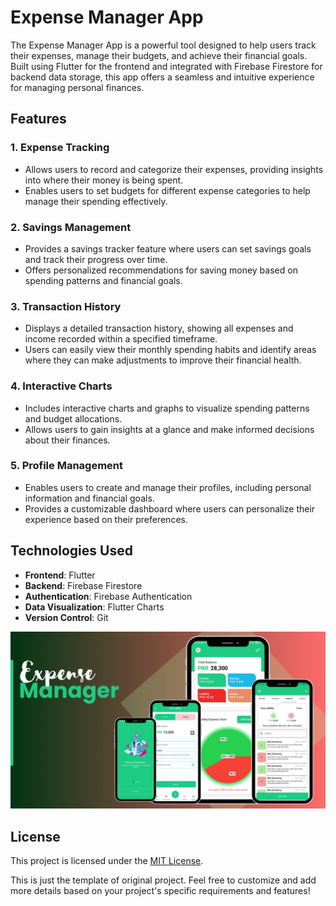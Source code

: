 # Expense Manager App

The Expense Manager App is a powerful tool designed to help users track their expenses, manage their budgets, and achieve their financial goals. Built using Flutter for the frontend and integrated with Firebase Firestore for backend data storage, this app offers a seamless and intuitive experience for managing personal finances.

## Features

### 1. Expense Tracking
- Allows users to record and categorize their expenses, providing insights into where their money is being spent.
- Enables users to set budgets for different expense categories to help manage their spending effectively.

### 2. Savings Management
- Provides a savings tracker feature where users can set savings goals and track their progress over time.
- Offers personalized recommendations for saving money based on spending patterns and financial goals.

### 3. Transaction History
- Displays a detailed transaction history, showing all expenses and income recorded within a specified timeframe.
- Users can easily view their monthly spending habits and identify areas where they can make adjustments to improve their financial health.

### 4. Interactive Charts
- Includes interactive charts and graphs to visualize spending patterns and budget allocations.
- Allows users to gain insights at a glance and make informed decisions about their finances.

### 5. Profile Management
- Enables users to create and manage their profiles, including personal information and financial goals.
- Provides a customizable dashboard where users can personalize their experience based on their preferences.

## Technologies Used

- **Frontend**: Flutter
- **Backend**: Firebase Firestore
- **Authentication**: Firebase Authentication 
- **Data Visualization**: Flutter Charts 
- **Version Control**: Git


![App SS](https://github.com/mehroshkw/expensemanager/blob/master/em_ss.png)

## License

This project is licensed under the [MIT License](LICENSE).

This is just the template of original project. Feel free to customize and add more details based on your project's specific requirements and features!
